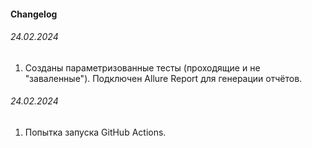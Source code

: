 #### Changelog
###### 24.02.2024
1. Созданы параметризованные тесты (проходящие и не "заваленные"). Подключен Allure Report для генерации отчётов.

###### 24.02.2024
1. Попытка запуска GitHub Actions.